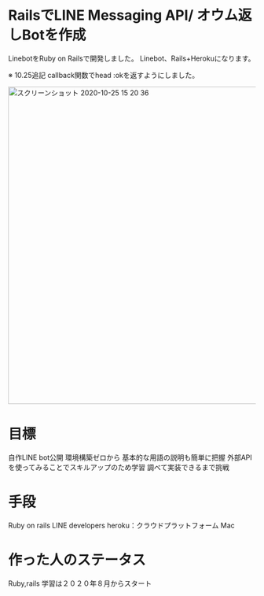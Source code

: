# RailsでLINE Messaging API/ オウム返しBotを作成

LinebotをRuby on Railsで開発しました。
Linebot、Rails+Herokuになります。

※ 10.25追記 callback関数でhead :okを返すようにしました。

<img width="645" alt="スクリーンショット 2020-10-25 15 20 36" src="https://user-images.githubusercontent.com/63778155/97100371-005f7380-16d6-11eb-8fe4-ed34831ccdf4.png">


# 目標
自作LINE bot公開
環境構築ゼロから
基本的な用語の説明も簡単に把握
外部APIを使ってみることでスキルアップのため学習
調べて実装できるまで挑戦

# 手段
Ruby on rails
LINE developers
heroku：クラウドプラットフォーム
Mac

# 作った人のステータス
Ruby,rails 学習は２０２０年８月からスタート






